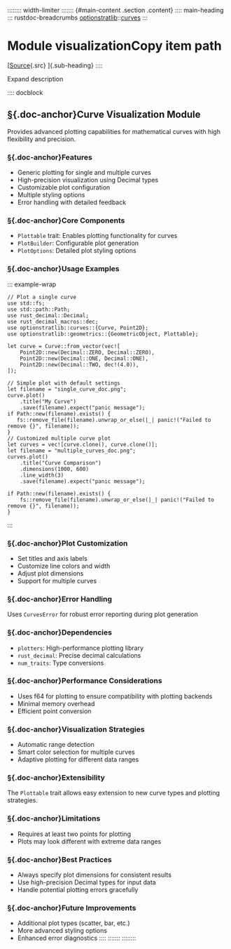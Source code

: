 :::::::: width-limiter
::::::: {#main-content .section .content}
:::: main-heading
::: rustdoc-breadcrumbs
[optionstratlib](../../index.html)::[curves](../index.html)
:::

# Module visualizationCopy item path

[[Source](../../../src/optionstratlib/curves/visualization/mod.rs.html#1-95){.src}
]{.sub-heading}
::::

Expand description

:::: docblock
## [§](#curve-visualization-module){.doc-anchor}Curve Visualization Module

Provides advanced plotting capabilities for mathematical curves with
high flexibility and precision.

### [§](#features){.doc-anchor}Features

- Generic plotting for single and multiple curves
- High-precision visualization using Decimal types
- Customizable plot configuration
- Multiple styling options
- Error handling with detailed feedback

### [§](#core-components){.doc-anchor}Core Components

- `Plottable` trait: Enables plotting functionality for curves
- `PlotBuilder`: Configurable plot generation
- `PlotOptions`: Detailed plot styling options

### [§](#usage-examples){.doc-anchor}Usage Examples

::: example-wrap
``` {.rust .rust-example-rendered}
// Plot a single curve
use std::fs;
use std::path::Path;
use rust_decimal::Decimal;
use rust_decimal_macros::dec;
use optionstratlib::curves::{Curve, Point2D};
use optionstratlib::geometrics::{GeometricObject, Plottable};

let curve = Curve::from_vector(vec![
    Point2D::new(Decimal::ZERO, Decimal::ZERO),
    Point2D::new(Decimal::ONE, Decimal::ONE),
    Point2D::new(Decimal::TWO, dec!(4.0)),
]);

// Simple plot with default settings
let filename = "single_curve_doc.png";
curve.plot()
    .title("My Curve")
    .save(filename).expect("panic message");
if Path::new(filename).exists() {
   fs::remove_file(filename).unwrap_or_else(|_| panic!("Failed to remove {}", filename));
}
// Customized multiple curve plot
let curves = vec![curve.clone(), curve.clone()];
let filename = "multiple_curves_doc.png";
curves.plot()
    .title("Curve Comparison")
    .dimensions(1000, 600)
    .line_width(3)
    .save(filename).expect("panic message");

if Path::new(filename).exists() {
    fs::remove_file(filename).unwrap_or_else(|_| panic!("Failed to remove {}", filename));
}
```
:::

### [§](#plot-customization){.doc-anchor}Plot Customization

- Set titles and axis labels
- Customize line colors and width
- Adjust plot dimensions
- Support for multiple curves

### [§](#error-handling){.doc-anchor}Error Handling

Uses `CurvesError` for robust error reporting during plot generation

### [§](#dependencies){.doc-anchor}Dependencies

- `plotters`: High-performance plotting library
- `rust_decimal`: Precise decimal calculations
- `num_traits`: Type conversions

### [§](#performance-considerations){.doc-anchor}Performance Considerations

- Uses f64 for plotting to ensure compatibility with plotting backends
- Minimal memory overhead
- Efficient point conversion

### [§](#visualization-strategies){.doc-anchor}Visualization Strategies

- Automatic range detection
- Smart color selection for multiple curves
- Adaptive plotting for different data ranges

### [§](#extensibility){.doc-anchor}Extensibility

The `Plottable` trait allows easy extension to new curve types and
plotting strategies.

### [§](#limitations){.doc-anchor}Limitations

- Requires at least two points for plotting
- Plots may look different with extreme data ranges

### [§](#best-practices){.doc-anchor}Best Practices

- Always specify plot dimensions for consistent results
- Use high-precision Decimal types for input data
- Handle potential plotting errors gracefully

### [§](#future-improvements){.doc-anchor}Future Improvements

- Additional plot types (scatter, bar, etc.)
- More advanced styling options
- Enhanced error diagnostics
::::
:::::::
::::::::
